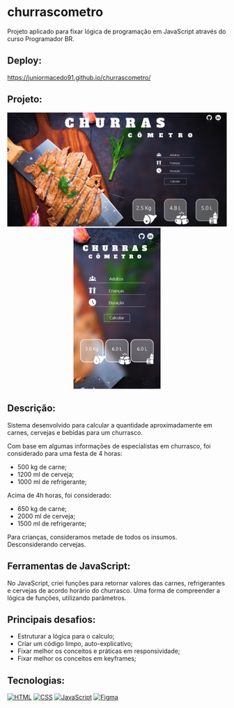 # churrascometro
Projeto aplicado para fixar lógica de programação em JavaScript através do curso Programador BR.

## Deploy:
https://juniormacedo91.github.io/churrascometro/

## Projeto:

<p align="center">
  <img src="churrasPic.png" width="700px">
  <img src="responsive.png" width="200px">
</p>

## Descrição:
Sistema desenvolvido para calcular a quantidade aproximadamente em carnes, cervejas e bebidas para um churrasco.

Com base em algumas informações de especialistas em churrasco, foi considerado para uma festa de 4 horas:
- 500 kg de carne;
- 1200 ml de cerveja;
- 1000 ml de refrigerante;

Acima de 4h horas, foi considerado:
- 650 kg de carne;
- 2000 ml de cerveja;
- 1500 ml de refrigerante;

Para crianças, consideramos metade de todos os insumos. Desconsiderando cervejas.

## Ferramentas de JavaScript:

No JavaScript, criei funções para retornar valores das carnes, refrigerantes e cervejas de acordo horário do churrasco.
Uma forma de compreender a lógica de funções, utilizando parâmetros.

## Principais desafios:

- Estruturar a lógica para o calculo;
- Criar um código limpo, auto-explicativo;
- Fixar melhor os conceitos e práticas em responsividade;
- Fixar melhor os conceitos em keyframes;

## Tecnologias:

[![HTML](https://img.shields.io/badge/HTML-red?style=for-the-badge&logo=HTML5&labelColor=black)](https://github.com/JuniorMacedo91)
[![CSS](https://img.shields.io/badge/CSS3-blue?style=for-the-badge&logo=CSS3&labelColor=black)](https://github.com/JuniorMacedo91)
[![JavaScript](https://img.shields.io/badge/javascript-yellow?style=for-the-badge&logo=javascript&labelColor=black)](https://github.com/JuniorMacedo91)
[![Figma](https://img.shields.io/badge/figma-teal?style=for-the-badge&logo=figma&labelColor=black)](https://github.com/JuniorMacedo91)


